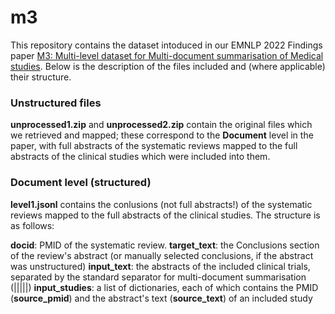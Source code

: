 # m3

This repository contains the dataset intoduced in our EMNLP 2022 Findings paper [M3: Multi-level dataset for Multi-document summarisation of Medical studies](https://aclanthology.org/2022.findings-emnlp.286/). Below is the description of the files included and (where applicable) their structure.

### Unstructured files

**unprocessed1.zip** and **unprocessed2.zip** contain the original files which we retrieved and mapped; these correspond to the **Document** level in the paper, with full abstracts of the systematic reviews mapped to the full abstracts of the clinical studies which were included into them.

### Document level (structured)

**level1.jsonl** contains the conlusions (not full abstracts!) of the systematic reviews mapped to the full abstracts of the clinical studies. The structure is as follows:

**docid**: PMID of the systematic review.
**target_text**: the Conclusions section of the review's abstract (or manually selected conclusions, if the abstract was unstructured)
**input_text**: the abstracts of the included clinical trials, separated by the standard separator for multi-document summarisation (|||||)
**input_studies**: a list of dictionaries, each of which contains the PMID (**source_pmid**) and the abstract's text (**source_text**) of an included study 

